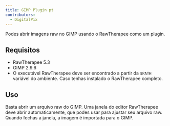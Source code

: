 ```yaml
---
title: GIMP Plugin pt
contributors:
  - DigitalPix
---
```


Podes abrir imagens raw no GIMP usando o RawTherapee como um plugin.

## Requisitos

- RawTherapee 5.3
- GIMP 2.9.6
- O executável RawTherapee deve ser encontrado a partir da `$PATH`
  variável do ambiente. Caso tenhas instalado o RawTherapee completo.

## Uso

Basta abrir um arquivo raw do GIMP. Uma janela do editor RawTherapee
deve abrir automaticamente, que podes usar para ajustar seu arquivo raw.
Quando fechas a janela, a imagem é importada para o GIMP.
